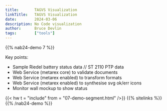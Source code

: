 ```yaml
---
title:       TAGVS Visualization
linkTitle:   TAGVS Visualization
date:        2024-03-06
description: No Code visualization
author:      Bruce Devlin
tags:        ["tools"]
---
```


{{% nab24-demo 7 %}}

Key points:

* Sample Riedel battery status data  //  ST 2110 PTP data
* Web Service (metarex core) to validate documents
* Web Service (metarex enabled) to transform formats
* Web Service (metarex enabled) to synthesise svg ok/err icons
* Monitor wall mockup to show status

{{< hw t = "include" from = "07-demo-segment.html" />}}
{{% sitelinks %}}
{{% /nab24-demo %}}
